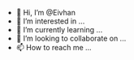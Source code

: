 - 👋 Hi, I’m @Eivhan
- 👀 I’m interested in ...
- 🌱 I’m currently learning ...
- 💞️ I’m looking to collaborate on ...
- 📫 How to reach me ...

<!---
Eivhan/Eivhan is a ✨ special ✨ repository because its `README.md` (this file) appears on your GitHub profile.
You can click the Preview link to take a look at your changes.
--->
